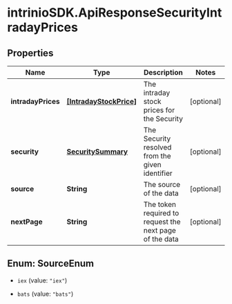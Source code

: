 # intrinioSDK.ApiResponseSecurityIntradayPrices

## Properties
Name | Type | Description | Notes
------------ | ------------- | ------------- | -------------
**intradayPrices** | [**[IntradayStockPrice]**](IntradayStockPrice.md) | The intraday stock prices for the Security | [optional] 
**security** | [**SecuritySummary**](SecuritySummary.md) | The Security resolved from the given identifier | [optional] 
**source** | **String** | The source of the data | [optional] 
**nextPage** | **String** | The token required to request the next page of the data | [optional] 


<a name="SourceEnum"></a>
## Enum: SourceEnum


* `iex` (value: `"iex"`)

* `bats` (value: `"bats"`)




